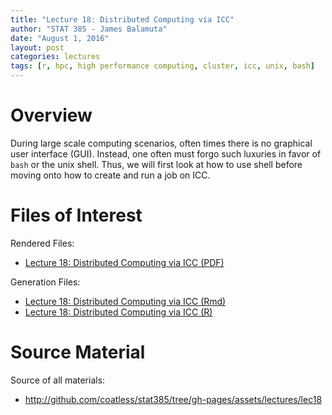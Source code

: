 ```yaml
---
title: "Lecture 18: Distributed Computing via ICC"
author: "STAT 385 - James Balamuta"
date: "August 1, 2016"
layout: post
categories: lectures
tags: [r, hpc, high performance computing, cluster, icc, unix, bash]
---
```


# Overview

During large scale computing scenarios, often times there is no graphical user
interface (GUI). Instead, one often must forgo such luxuries in favor of `bash`
or the unix shell. Thus, we will first look at how to use shell before moving
onto how to create and run a job on ICC.

# Files of Interest 

Rendered Files:

* [Lecture 18: Distributed Computing via ICC (PDF)](/assets/lectures/lec18/lec18-distributed-computing-via-icc.pdf)

Generation Files:

* [Lecture 18: Distributed Computing via ICC (Rmd)](/assets/lectures/lec18/lec18-distributed-computing-via-icc.Rmd)
* [Lecture 18: Distributed Computing via ICC (R)](/assets/lectures/lec18/lec18-distributed-computing-via-icc.R)

# Source Material

Source of all materials: 

* <http://github.com/coatless/stat385/tree/gh-pages/assets/lectures/lec18>
